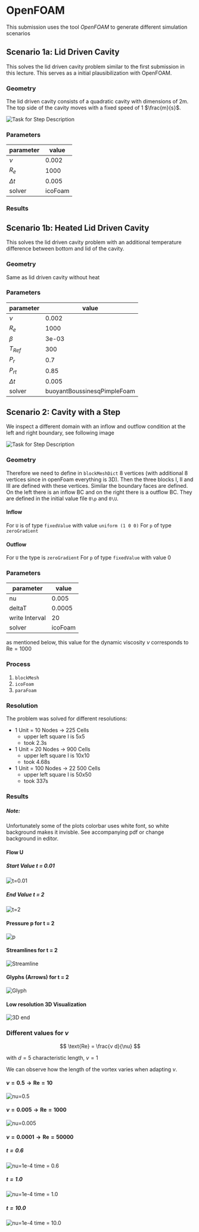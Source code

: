 # OpenFOAM

This submission uses the tool *OpenFOAM* to generate different simulation scenarios


## Scenario 1a: Lid Driven Cavity

This solves the lid driven cavity problem similar to the first submission in this lecture. This serves as a initial plausibilization with OpenFOAM.

### Geometry

The lid driven cavity consists of a quadratic cavity with dimensions of 2m. The top side of the cavity moves with a fixed speed of 1 $\frac{m}{s}$. 

![Task for Step Description](cavity/media/cavity.png)

### Parameters

|parameter | value |
|----------|-------|
|$\nu$        | 0.002 |
|$R_{e}$        | 1000 |
|$\Delta t$    | 0.005|
|solver    |icoFoam|

### Results


## Scenario 1b: Heated Lid Driven Cavity

This solves the lid driven cavity problem with an additional temperature difference between bottom and lid of the cavity.

### Geometry

Same as lid driven cavity without heat 

### Parameters

|parameter | value |
|----------|-------|
|$\nu$        | 0.002 |
|$R_{e}$        | 1000 |
|$\beta$        | 3e-03 |
|$T_{Ref}$    | 300|
|$P_{r}$    | 0.7|
|$P_{rt}$    | 0.85|
|$\Delta t$    | 0.005|
|solver    |buoyantBoussinesqPimpleFoam|

## Scenario 2: Cavity with a Step

We inspect a different domain with an inflow and outflow condition at the left and right boundary, see following image

![Task for Step Description](cavityChannelWithStep/media/step_description.svg)

### Geometry

Therefore we need to define in `blockMeshDict` 8 vertices (with additional 8 vertices since in openFoam everything is 3D). 
Then the three blocks I, II and III are defined with these vertices. Similar the boundary faces are defined. On the left
there is an inflow BC and on the right there is a outflow BC. They are defined in the initial value file `0\p` and `0\U`.


#### Inflow
For `U` is of type `fixedValue` with value `uniform (1 0 0)` 
For `p` of type `zeroGradient`

#### Outflow
For `U` the type is `zeroGradient` 
For `p` of type `fixedValue` with value $0$


### Parameters

|parameter | value |
|----------|-------|
|nu        | 0.005 |
|deltaT    | 0.0005|
|write Interval | 20|
|solver    |icoFoam|

as mentioned below, this value for the dynamic viscosity $\nu$ corresponds to $\text{Re} = 1000$ 

### Process

1. `blockMesh`
2. `icoFoam`
3. `paraFoam`

### Resolution

The problem was solved for different resolutions: 
* 1 Unit = 10 Nodes -> 225 Cells 
  * upper left square I is 5x5
  * took 2.3s
* 1 Unit = 20 Nodes -> 900 Cells
  * upper left square I is 10x10
  * took 4.68s
* 1 Unit = 100 Nodes -> 22 500 Cells 
  * upper left square I is 50x50
  * took 337s

### Results

##### Note: 
Unfortunately some of the plots colorbar uses white font, so white background makes it invisble. See accompanying pdf or change background in editor.


#### Flow U

##### Start Value t = 0.01
![t=0.01](cavityChannelWithStep/media/step_uMag_t0_fine.png)


##### End Value t = 2 
![t=2](cavityChannelWithStep/media/step_uMag_t2_fine.png)


#### Pressure p for t = 2
![p](cavityChannelWithStep/media/step_p_tEnd_fine.png)


#### Streamlines for t = 2
![Streamline](cavityChannelWithStep/media/step_uMag_Stream_fine.png)


#### Glyphs (Arrows) for t = 2
![Glyph](cavityChannelWithStep/media/step_uMag_Glyph_fine.png)


#### Low resolution 3D Visualization

![3D end](cavityChannelWithStep/media/step_uMag_tEnd.png)

### Different values for $\nu$

$$ \text{Re} = \frac{v d}{\nu} $$

with $d = 5$ characteristic length, $v = 1$

We can observe how the length of the vortex varies when adapting $\nu$.


#### $\nu = 0.5 \to \text{Re} = 10$
![nu=0.5](cavityChannelWithStep/media/step_5e-1_Stream.png)


#### $\nu = 0.005 \to \text{Re} = 1000$
![nu=0.005](cavityChannelWithStep/media/step_5e-3_Stream.png)



#### $\nu = 0.0001 \to \text{Re} = 50000$

##### $t = 0.6$
![nu=1e-4 time = 0.6](cavityChannelWithStep/media/step_1e-4_Stream_t06.png)

##### $t = 1.0$
![nu=1e-4 time = 1.0](cavityChannelWithStep/media/step_1e-4_Stream_t10.png)

##### $t = 10.0$
![nu=1e-4 time = 10.0](cavityChannelWithStep/media/step_1e-4_Stream_t99.png)


 


